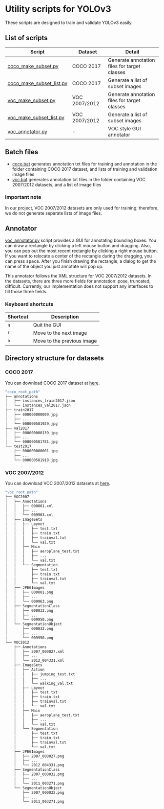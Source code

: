 # Utility scripts for YOLOv3

These scripts are designed to train and validate YOLOv3 easily.

## List of scripts

Script  | Dataset | Detail
------------- | ------------- | -------------
[coco_make_subset.py](./coco_make_subset.py) | COCO 2017 | Generate annotation files for target classes
[coco_make_subset_list.py](./coco_make_subset_list.py) | COCO 2017 | Generate a list of subset images
[voc_make_subset.py](./voc_make_subset.py) | VOC 2007/2012 | Generate annotation files for target classes
[voc_make_subset_list.py](./voc_make_subset_list.py) | VOC 2007/2012 | Generate a list of subset images
[voc_annotator.py](./voc_annotator.py) | - | VOC style GUI annotator

## Batch files

* [coco.bat](./coco.bat) generates annotation txt files for training and annotation in the folder containing COCO 2017 dataset, and lists of training and validation image files
* [voc.bat](./voc.bat) generates annotation txt files in the folder containing VOC 2007/2012 datasets, and a list of image files

### Important note
In our project, VOC 2007/2012 datasets are only used for training; therefore, we do not generate separate lists of image files.

## Annotator

 [voc_annotator.py](./voc_annotator.py) script provides a GUI for annotating bounding boxes. You can draw a rectangle by clicking a left mouse button and dragging. Also, you can pop out the most recent rectangle by clicking a right mouse button. If you want to relocate a center of the rectangle during the dragging, you can press <kbd>space</kbd>. After you finish drawing the rectangle, a dialog to get the name of the object you just annotate will pop up.

 This annotator follows the XML structure for VOC 2007/2012 datasets. In the datasets, there are three more fields for annotation: pose, truncated, difficult. Currently, our implementation does not support any interfaces to fill those three fields.

### Keyboard shortcuts

Shortcut | Description
--- | --- |
<kbd>q</kbd> | Quit the GUI
<kbd>f</kbd> | Move to the next image
<kbd>b</kbd> | Move to the previous image

## Directory structure for datasets

### COCO 2017

You can download COCO 2017 dataset at [here](http://cocodataset.org/).

```bash
"coco_root_path"
├── annotations
│   ├── instances_train2017.json
│   └── instances_val2017.json
├── train2017
│   ├── 000000000009.jpg
│   ├── ...
│   └── 000000581929.jpg
├── val2017
│   ├── 000000000139.jpg
│   ├── ...
│   └── 000000581781.jpg
└── test2017
    ├── 000000000001.jpg
    ├── ...
    └── 000000581918.jpg
```

### VOC 2007/2012

You can download VOC 2007/2012 datasets at [here](http://host.robots.ox.ac.uk/pascal/VOC/).

```bash
"voc_root_path"
├── VOC2007
│   ├── Annotations
│   │   ├── 000001.xml
│   │   ├── ... 
│   │   └── 009963.xml
│   ├── ImageSets
│   │   ├── Layout
│   │   │   ├── test.txt
│   │   │   ├── train.txt
│   │   │   ├── trainval.txt
│   │   │   └── val.txt
│   │   ├── Main
│   │   │   ├── aeroplane_test.txt
│   │   │   ├── ...
│   │   │   └── val.txt
│   │   └── Segmentation
│   │       ├── test.txt
│   │       ├── train.txt
│   │       ├── trainval.txt
│   │       └── val.txt
│   ├── JPEGImages
│   │   ├── 000001.png
│   │   ├── ... 
│   │   └── 009963.png
│   ├── SegmentationClass
│   │   ├── 000032.png
│   │   ├── ... 
│   │   └── 009950.png
│   └── SegmentationObject
│       ├── 000032.png
│       ├── ... 
│       └── 009950.png
└── VOC2012
    ├── Annotations
    │   ├── 2007_000027.xml
    │   ├── ... 
    │   └── 2012_004331.xml
    ├── ImageSets
	│   ├── Action
    │   │   ├── jumping_test.txt
    │   │   ├── ...
    │   │   └── walking_val.txt
    │   ├── Layout
    │   │   ├── test.txt
    │   │   ├── train.txt
    │   │   ├── trainval.txt
    │   │   └── val.txt
    │   ├── Main
    │   │   ├── aeroplane_test.txt
    │   │   ├── ...
    │   │   └── val.txt
    │   └── Segmentation
    │       ├── test.txt
    │       ├── train.txt
    │       ├── trainval.txt
    │       └── val.txt
    ├── JPEGImages
    │   ├── 2007_000027.png
    │   ├── ... 
    │   └── 2012_004331.png
    ├── SegmentationClass
    │   ├── 2007_000032.png
    │   ├── ... 
    │   └── 2011_003271.png
    └── SegmentationObject
        ├── 2007_000032.png
        ├── ... 
        └── 2011_003271.png

```